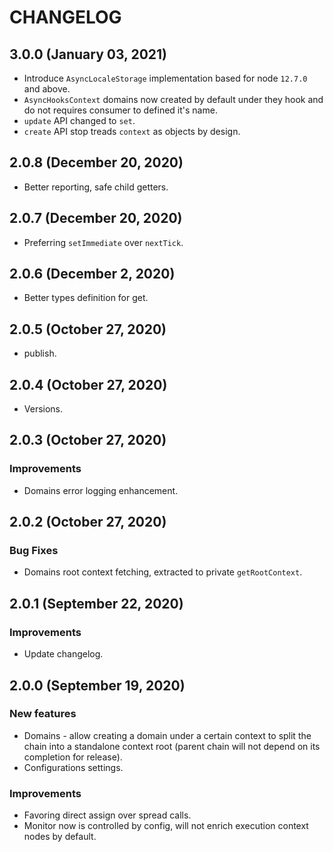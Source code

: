 # CHANGELOG

## 3.0.0 (January 03, 2021)

- Introduce `AsyncLocaleStorage` implementation based for node `12.7.0` and above.
- `AsyncHooksContext` domains now created by default under they hook and do not requires consumer to defined it's name.
- `update` API changed to `set`.
- `create` API stop treads `context` as objects by design.

## 2.0.8 (December 20, 2020)

- Better reporting, safe child getters.

## 2.0.7 (December 20, 2020)

- Preferring `setImmediate` over `nextTick`.

## 2.0.6 (December 2, 2020)

- Better types definition for get.

## 2.0.5 (October 27, 2020)

- publish.

## 2.0.4 (October 27, 2020)

- Versions.

## 2.0.3 (October 27, 2020)

### Improvements

- Domains error logging enhancement.

## 2.0.2 (October 27, 2020)

### Bug Fixes

- Domains root context fetching, extracted to private `getRootContext`.

## 2.0.1 (September 22, 2020)

### Improvements

- Update changelog.

## 2.0.0 (September 19, 2020)

### New features

- Domains - allow creating a domain under a certain context to split the chain into a standalone context root (parent chain will not depend on its completion for release).
- Configurations settings.

### Improvements

- Favoring direct assign over spread calls.
- Monitor now is controlled by config, will not enrich execution context nodes by default.